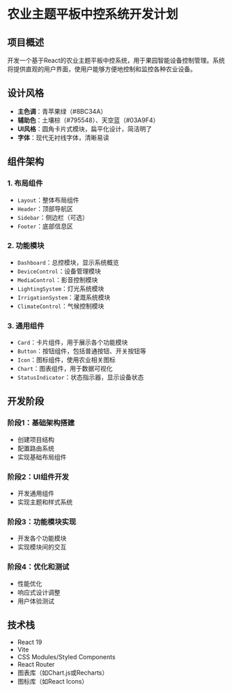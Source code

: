 # 农业主题平板中控系统开发计划

## 项目概述

开发一个基于React的农业主题平板中控系统，用于果园智能设备控制管理。系统将提供直观的用户界面，使用户能够方便地控制和监控各种农业设备。

## 设计风格

- **主色调**：青苹果绿（#8BC34A）
- **辅助色**：土壤棕（#795548）、天空蓝（#03A9F4）
- **UI风格**：圆角卡片式模块，扁平化设计，简洁明了
- **字体**：现代无衬线字体，清晰易读

## 组件架构

### 1. 布局组件
- `Layout`：整体布局组件
- `Header`：顶部导航区
- `Sidebar`：侧边栏（可选）
- `Footer`：底部信息区

### 2. 功能模块
- `Dashboard`：总控模块，显示系统概览
- `DeviceControl`：设备管理模块
- `MediaControl`：影音控制模块
- `LightingSystem`：灯光系统模块
- `IrrigationSystem`：灌溉系统模块
- `ClimateControl`：气候控制模块

### 3. 通用组件
- `Card`：卡片组件，用于展示各个功能模块
- `Button`：按钮组件，包括普通按钮、开关按钮等
- `Icon`：图标组件，使用农业相关图标
- `Chart`：图表组件，用于数据可视化
- `StatusIndicator`：状态指示器，显示设备状态

## 开发阶段

### 阶段1：基础架构搭建
- 创建项目结构
- 配置路由系统
- 实现基础布局组件

### 阶段2：UI组件开发
- 开发通用组件
- 实现主题和样式系统

### 阶段3：功能模块实现
- 开发各个功能模块
- 实现模块间的交互

### 阶段4：优化和测试
- 性能优化
- 响应式设计调整
- 用户体验测试

## 技术栈

- React 19
- Vite
- CSS Modules/Styled Components
- React Router
- 图表库（如Chart.js或Recharts）
- 图标库（如React Icons）